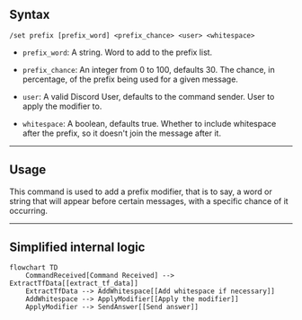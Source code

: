 ## Syntax
`/set prefix [prefix_word] <prefix_chance> <user> <whitespace>`

- `prefix_word`: A string. Word to add to the prefix list.

- `prefix_chance`: An integer from 0 to 100, defaults 30. The chance, in percentage,
                   of the prefix being used for a given message.

- `user`: A valid Discord User, defaults to the command sender. User to apply the
          modifier to.

- `whitespace`: A boolean, defaults true. Whether to include whitespace after the
                prefix, so it doesn't join the message after it.

---

## Usage
This command is used to add a prefix modifier, that is to say, a word or string that
will appear before certain messages, with a specific chance of it occurring.

---

## Simplified internal logic
```mermaid
flowchart TD
    CommandReceived[Command Received] --> ExtractTfData[[extract_tf_data]]
    ExtractTfData --> AddWhitespace[[Add whitespace if necessary]]
    AddWhitespace --> ApplyModifier[[Apply the modifier]]
    ApplyModifier --> SendAnswer[[Send answer]]
```